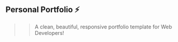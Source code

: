 ## Personal Portfolio ⚡️

> > A clean, beautiful, responsive portfolio template for Web Developers!
